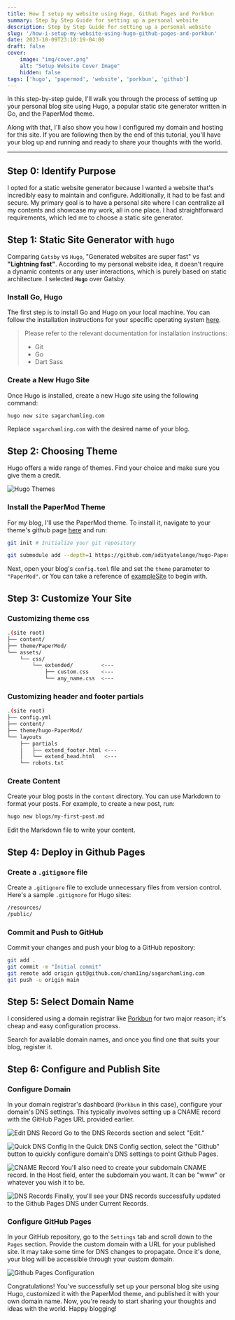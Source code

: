 ```yaml
---
title: How I setup my website using Hugo, Github Pages and Porkbun
summary: Step by Step Guide for setting up a personal website
description: Step by Step Guide for setting up a personal website
slug: '/how-i-setup-my-website-using-hugo-github-pages-and-porkbun'
date: 2023-10-09T23:10:19-04:00
draft: false
cover:
    image: "img/cover.png"
    alt: "Setup Website Cover Image"
    hidden: false
tags: ['hugo', 'papermod', 'website', 'porkbun', 'github']
---
```


In this step-by-step guide, I'll walk you through the process of setting up your personal blog site using Hugo, a popular static site generator written in Go, and the PaperMod theme.

Along with that, I'll also show you how I configured my domain and hosting for this site. If you are following then by the end of this tutorial, you'll have your blog up and running and ready to share your thoughts with the world.

---

## Step 0: Identify Purpose

I opted for a static website generator because I wanted a website that's incredibly easy to maintain and configure. Additionally, it had to be fast and secure. My primary goal is to have a personal site where I can centralize all my contents and showcase my work, all in one place. I had straightforward requirements, which led me to choose a static site generator.

## Step 1: Static Site Generator with `hugo`

Comparing `Gatsby` vs `Hugo`, "Generated websites are super fast" vs **"Lightning fast"**. According to my personal website idea, it doesn't require a dynamic contents or any user interactions, which is purely based on static architecture. I selected **`Hugo`** over Gatsby.

### Install Go, Hugo

The first step is to install Go and Hugo on your local machine. You can follow the installation instructions for your specific operating system [here](https://gohugo.io/getting-started/installing/).

> Please refer to the relevant documentation for installation instructions:
>
> - Git
> - Go
> - Dart Sass

### Create a New Hugo Site

Once Hugo is installed, create a new Hugo site using the following command:

```sh
hugo new site sagarchamling.com
```

Replace `sagarchamling.com` with the desired name of your blog.

## Step 2: Choosing Theme

Hugo offers a wide range of themes. Find your choice and make sure you give them a credit.

![Hugo Themes](img/hugo-themes.jpg)

### Install the PaperMod Theme

For my blog, I'll use the PaperMod theme. To install it, navigate to your theme's github page [here](https://github.com/adityatelange/hugo-PaperMod/wiki/Installation) and run:

```sh
git init # Initialize your git repository

git submodule add --depth=1 https://github.com/adityatelange/hugo-PaperMod.git themes/PaperMod
```

Next, open your blog's `config.toml` file and set the `theme` parameter to `"PaperMod"`.
or
You can take a reference of [exampleSite](https://github.com/adityatelange/hugo-PaperMod/tree/exampleSite) to begin with.

## Step 3: Customize Your Site

### Customizing theme css

```sh
.(site root)
├── content/
├── theme/PaperMod/
└── assets/
    └── css/
        └── extended/         <---
            ├── custom.css    <---
            └── any_name.css  <---

```

### Customizing header and footer partials

```sh
.(site root)
├── config.yml
├── content/
├── theme/hugo-PaperMod/
└── layouts
    ├── partials
    │   ├── extend_footer.html <---
    │   └── extend_head.html   <---
    └── robots.txt

```

### Create Content

Create your blog posts in the `content` directory. You can use Markdown to format your posts. For example, to create a new post, run:

```sh
hugo new blogs/my-first-post.md
```

Edit the Markdown file to write your content.

## Step 4: Deploy in Github Pages

### Create a `.gitignore` file

Create a `.gitignore` file to exclude unnecessary files from version control. Here's a sample `.gitignore` for Hugo sites:

```sh
/resources/
/public/
```

### Commit and Push to GitHub

Commit your changes and push your blog to a GitHub repository:

```sh
git add .
git commit -m "Initial commit"
git remote add origin git@github.com/cham11ng/sagarchamling.com
git push -u origin main
```

## Step 5: Select Domain Name

I considered using a domain registrar like [Porkbun](https://porkbun.com) for two major reason; it's cheap and easy configuration process. 

Search for available domain names, and once you find one that suits your blog, register it.

## Step 6: Configure and Publish Site

### Configure Domain

In your domain registrar's dashboard (`Porkbun` in this case), configure your domain's DNS settings. This typically involves setting up a CNAME record with the GitHub Pages URL provided earlier.

![Edit DNS Record](img/edit-dns-record.png)
Go to the DNS Records section and select "Edit."

![Quick DNS Config](img/quick-dns.png)
In the Quick DNS Config section, select the "Github" button to quickly configure domain's DNS settings to point Github Pages.

![CNAME Record](img/cname-record.png)
You'll also need to create your subdomain CNAME record. In the Host field, enter the subdomain you want. It can be "www" or whatever you wish it to be.

![DNS Records](img/dns-records.png)
Finally, you'll see your DNS records successfully updated to the Github Pages DNS under Current Records.

### Configure GitHub Pages

In your GitHub repository, go to the `Settings` tab and scroll down to the `Pages` section. Provide the custom domain with a URL for your published site. It may take some time for DNS changes to propagate. Once it's done, your blog will be accessible through your custom domain.

![Github Pages Configuration](img/github-pages.png)

Congratulations! You've successfully set up your personal blog site using Hugo, customized it with the PaperMod theme, and published it with your own domain name. Now, you're ready to start sharing your thoughts and ideas with the world. Happy blogging!
